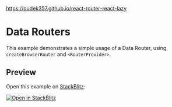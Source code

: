 https://pudek357.github.io/react-router-react-lazy

# Data Routers

This example demonstrates a simple usage of a Data Router, using `createBrowserRouter` and `<RouterProvider>`.

## Preview

Open this example on [StackBlitz](https://stackblitz.com):

[![Open in StackBlitz](https://developer.stackblitz.com/img/open_in_stackblitz.svg)](https://stackblitz.com/github/remix-run/react-router/tree/main/examples/basic-data-router?file=src/App.tsx)
